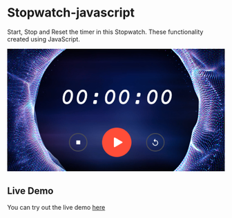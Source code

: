 # Stopwatch-javascript
Start, Stop and Reset the timer in this Stopwatch. These functionality created using JavaScript. 

![Stopwatch Screenshot](./assets/images/screenshot.png)

## Live Demo

You can try out the live demo [here](https://algomystique.github.io/Stopwatch-javascript/)
